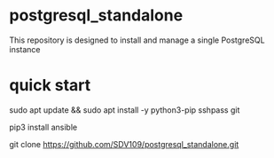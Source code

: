 # postgresql_standalone
This repository is designed to install and manage a single PostgreSQL instance

# quick start

sudo apt update && sudo apt install -y python3-pip sshpass git

pip3 install ansible

git clone https://github.com/SDV109/postgresql_standalone.git
